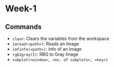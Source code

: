 # Week-1

## Commands

- `clear`: Clears the variables from the workspace
- `imread(<path>)`: Reads an Image
- `imfinfo(<path>)`: Info of an Image
- `rgb2gray(I)`: RBG to Gray Image
- `subplot(<window>, <no. of subplots>, <key>)`
